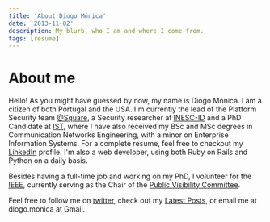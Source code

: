 ```yaml
---
title: 'About Diogo Mónica'
date: '2013-11-02'
description: My blurb, who I am and where I come from.
tags: [resume]
---
```


<div class="page-header">
  <h1>About me</h1>
</div>

<p>Hello! As you might have guessed by now, my name is Diogo Mónica. I am a citizen of both <ux class="ptgreen">Port</ux><ux class="ptred">ugal</ux> and the <ux class="usablue">U</ux><ux class="usared">S</ux><ux class="usablue">A</ux>. I'm currently the lead of the <ux class="highlight">Platform Security</ux> team <a href="https://squareup.com/">@Square</a>, a Security researcher at <a href="http://www.inesc-id.pt/">INESC-ID</a> and a <ux class="highlight">PhD Candidate</ux> at <a href="http://www.ist.utl.pt">IST</a>, where I have also received my <span alt="Finished in 2007">BSc</span> and <span alt="Finished in 2009">MSc</span> degrees in Communication Networks Engineering, with a minor on Enterprise Information Systems. For a complete resume, feel free to checkout my <a href="https://www.linkedin.com/in/diogomonica">LinkedIn</a> profile. I'm also a web developer, using both Ruby on Rails and Python on a daily basis.</p>
<p>Besides having a full-time job and working on my PhD, I volunteer for the <a href="http://ieee.org">IEEE</a>, currently serving as the Chair of the <a href="http://www.ieee.org/about/corporate/public_visibility/index.html">Public Visibility Committee</a>.</p>

<p>Feel free to follow me on <a href="http://twitter.com/diogomonica">twitter</a>, check out my <a href="/latest_posts">Latest Posts</a>, or email me at diogo.monica at Gmail.</p>

